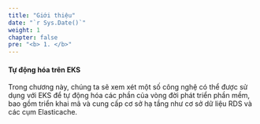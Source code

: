```yaml
---
title: "Giới thiệu"
date: "`r Sys.Date()`"
weight: 1
chapter: false
pre: "<b> 1. </b>"
---
```


#### Tự động hóa trên EKS

Trong chương này, chúng ta sẽ xem xét một số công nghệ có thể được sử dụng với EKS để tự động hóa các phần của vòng đời phát triển phần mềm, bao gồm triển khai mã và cung cấp cơ sở hạ tầng như cơ sở dữ liệu RDS và các cụm Elasticache.